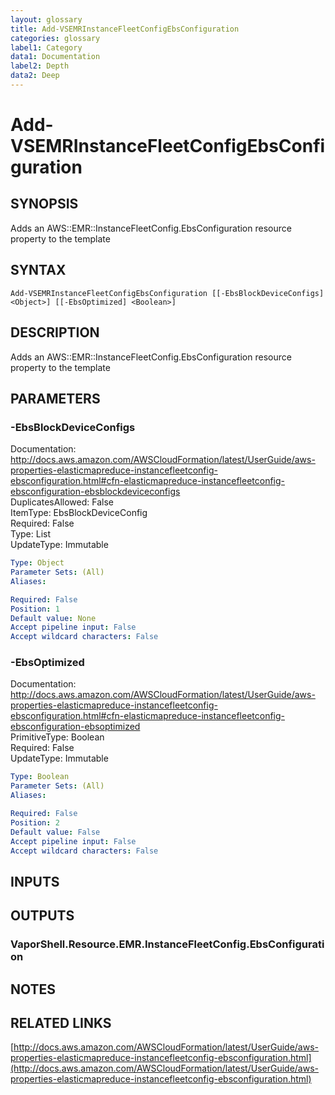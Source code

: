```yaml
---
layout: glossary
title: Add-VSEMRInstanceFleetConfigEbsConfiguration
categories: glossary
label1: Category
data1: Documentation
label2: Depth
data2: Deep
---
```


# Add-VSEMRInstanceFleetConfigEbsConfiguration

## SYNOPSIS
Adds an AWS::EMR::InstanceFleetConfig.EbsConfiguration resource property to the template

## SYNTAX

```
Add-VSEMRInstanceFleetConfigEbsConfiguration [[-EbsBlockDeviceConfigs] <Object>] [[-EbsOptimized] <Boolean>]
```

## DESCRIPTION
Adds an AWS::EMR::InstanceFleetConfig.EbsConfiguration resource property to the template

## PARAMETERS

### -EbsBlockDeviceConfigs
Documentation: http://docs.aws.amazon.com/AWSCloudFormation/latest/UserGuide/aws-properties-elasticmapreduce-instancefleetconfig-ebsconfiguration.html#cfn-elasticmapreduce-instancefleetconfig-ebsconfiguration-ebsblockdeviceconfigs    
DuplicatesAllowed: False    
ItemType: EbsBlockDeviceConfig    
Required: False    
Type: List    
UpdateType: Immutable

```yaml
Type: Object
Parameter Sets: (All)
Aliases: 

Required: False
Position: 1
Default value: None
Accept pipeline input: False
Accept wildcard characters: False
```

### -EbsOptimized
Documentation: http://docs.aws.amazon.com/AWSCloudFormation/latest/UserGuide/aws-properties-elasticmapreduce-instancefleetconfig-ebsconfiguration.html#cfn-elasticmapreduce-instancefleetconfig-ebsconfiguration-ebsoptimized    
PrimitiveType: Boolean    
Required: False    
UpdateType: Immutable

```yaml
Type: Boolean
Parameter Sets: (All)
Aliases: 

Required: False
Position: 2
Default value: False
Accept pipeline input: False
Accept wildcard characters: False
```

## INPUTS

## OUTPUTS

### VaporShell.Resource.EMR.InstanceFleetConfig.EbsConfiguration

## NOTES

## RELATED LINKS

[http://docs.aws.amazon.com/AWSCloudFormation/latest/UserGuide/aws-properties-elasticmapreduce-instancefleetconfig-ebsconfiguration.html](http://docs.aws.amazon.com/AWSCloudFormation/latest/UserGuide/aws-properties-elasticmapreduce-instancefleetconfig-ebsconfiguration.html)


